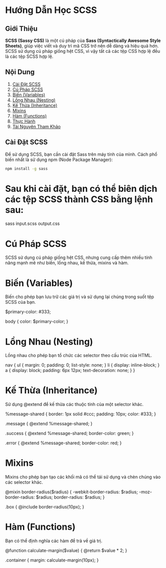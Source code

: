 # Hướng Dẫn Học SCSS

## Giới Thiệu

**SCSS (Sassy CSS)** là một cú pháp của **Sass (Syntactically Awesome Style Sheets)**, giúp việc viết và duy trì mã CSS trở nên dễ dàng và hiệu quả hơn. SCSS sử dụng cú pháp giống hệt CSS, vì vậy tất cả các tệp CSS hợp lệ đều là các tệp SCSS hợp lệ.

## Nội Dung

1. [Cài Đặt SCSS](#cài-đặt-scss)
2. [Cú Pháp SCSS](#cú-pháp-scss)
3. [Biến (Variables)](#biến-variables)
4. [Lồng Nhau (Nesting)](#lồng-nhau-nesting)
5. [Kế Thừa (Inheritance)](#kế-thừa-inheritance)
6. [Mixins](#mixins)
7. [Hàm (Functions)](#hàm-functions)
8. [Thực Hành](#thực-hành)
9. [Tài Nguyên Tham Khảo](#tài-nguyên-tham-khảo)

## Cài Đặt SCSS

Để sử dụng SCSS, bạn cần cài đặt Sass trên máy tính của mình. Cách phổ biến nhất là sử dụng npm (Node Package Manager):

```sh
npm install -g sass
```

# Sau khi cài đặt, bạn có thể biên dịch các tệp SCSS thành CSS bằng lệnh sau:
sass input.scss output.css

# Cú Pháp SCSS
SCSS sử dụng cú pháp giống hệt CSS, nhưng cung cấp thêm nhiều tính năng mạnh mẽ như biến, lồng nhau, kế thừa, mixins và hàm.

# Biến (Variables)
Biến cho phép bạn lưu trữ các giá trị và sử dụng lại chúng trong suốt tệp SCSS của bạn.

$primary-color: #333;

body {
  color: $primary-color;
}

# Lồng Nhau (Nesting)
Lồng nhau cho phép bạn tổ chức các selector theo cấu trúc của HTML.

nav {
  ul {
    margin: 0;
    padding: 0;
    list-style: none;
  }
  li {
    display: inline-block;
  }
  a {
    display: block;
    padding: 6px 12px;
    text-decoration: none;
  }
}

# Kế Thừa (Inheritance)
Sử dụng @extend để kế thừa các thuộc tính của một selector khác.

%message-shared {
  border: 1px solid #ccc;
  padding: 10px;
  color: #333;
}

.message {
  @extend %message-shared;
}

.success {
  @extend %message-shared;
  border-color: green;
}

.error {
  @extend %message-shared;
  border-color: red;
}

# Mixins
Mixins cho phép bạn tạo các khối mã có thể tái sử dụng và chèn chúng vào các selector khác.

@mixin border-radius($radius) {
  -webkit-border-radius: $radius;
  -moz-border-radius: $radius;
  border-radius: $radius;
}

.box { 
  @include border-radius(10px);
}

# Hàm (Functions)
Bạn có thể định nghĩa các hàm để trả về giá trị.

@function calculate-margin($value) {
  @return $value * 2;
}

.container {
  margin: calculate-margin(10px);
}




